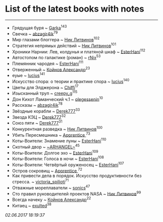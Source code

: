 # List of the latest books with notes
---

* Грядущая буря ~ [Garka](users/115/115753719718250012620-google)<sup>143</sup>
* Свечка ~ [abzagir4ik](users/362/3621623-vkontakte)<sup>79</sup>
* Мир глазами блоггера ~ [Ник Литвинов](users/241/241974816-vkontakte)<sup>102</sup>
* Стратегия непрямых действий ~ [Ник Литвинов](users/241/241974816-vkontakte)<sup>101</sup>
* Хроники Нарнии: Лев, колдунья и платяной шкаф ~ [EsterHani](users/305/30558181-vkontakte)<sup>112</sup>
* Автостопом по галактике (роман) ~ [rNix](users/115/115622071-twitter)<sup>53</sup>
* Племянник чародея ~ [EsterHani](users/305/30558181-vkontakte)<sup>111</sup>
* Отверженный ~ [Койнов Александр](users/414/414040473-vkontakte)<sup>23</sup>
* еуые ~ [lucius](users/838/83820536-yandex)<sup>141</sup>
* Искусство спора: о теории и практике спора ~ [lucius](users/838/83820536-yandex)<sup>140</sup>
* Цветы для Элджерона ~ [Chiffi](users/105/105831994080785626680-google)<sup>17</sup>
* Изысканный труп ~ [creepy_g](users/747/74743045-vkontakte)<sup>115</sup>
* Дон Кихот Ламанческий ч.1 ~ [olegessenin](users/390/3901448-vkontakte)<sup>10</sup>
* Рассказы ~ [abzagir4ik](users/362/3621623-vkontakte)<sup>78</sup>
* Звёздные корабли ~ [Derek777](users/153/15386028-yandex)<sup>33</sup>
* Звезда КЭЦ ~ [Derek777](users/153/15386028-yandex)<sup>32</sup>
* Союз пяти ~ [Derek777](users/153/15386028-yandex)<sup>31</sup>
* Конкурентная разведка ~ [Ник Литвинов](users/241/241974816-vkontakte)<sup>100</sup>
* Убить Пересмешника ~ [Apprentice ](users/528/52821952-vkontakte)<sup>73</sup>
* Коты-Воители: Знамение луны ~ [EsterHani](users/305/30558181-vkontakte)<sup>110</sup>
* Скотный двор ~ [~ARHANGEL~](users/642/64251996-vkontakte)<sup>45</sup>
* Коты-Воители: Долгое эхо ~ [EsterHani](users/305/30558181-vkontakte)<sup>109</sup>
* Коты-Воители: Голоса в ночи ~ [EsterHani](users/305/30558181-vkontakte)<sup>108</sup>
* Коты-Воители: Четвёртый оруженосец ~ [EsterHani](users/305/30558181-vkontakte)<sup>107</sup>
* Остров сокровищ ~ [Apprentice ](users/528/52821952-vkontakte)<sup>72</sup>
* Как привести дела в порядок. Искусство продуктивности без стресса. ~ [victoria_spilioti](users/219/219259003-vkontakte)<sup>71</sup>
* Отважные мореплаватели ~ [sonics](users/588/5880221-vkontakte)<sup>47</sup>
* Сто правил руководителей проектов NASA ~ [Ник Литвинов](users/241/241974816-vkontakte)<sup>99</sup>
* Всегда начеку ~ [Койнов Александр](users/414/414040473-vkontakte)<sup>22</sup>
* Китаец ~ [exulted](users/100/100599204551896265722-google)<sup>38</sup>


_02.06.2017 18:19:37_
